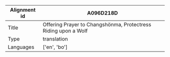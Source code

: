 |Alignment id | A096D218D
| --- | --- 
|Title | Offering Prayer to Changshönma, Protectress Riding upon a Wolf 
|Type | translation
|Languages | ['en', 'bo']